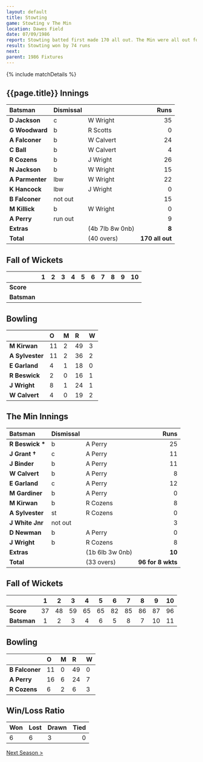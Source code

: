 ```yaml
---
layout: default
title: Stowting
game: Stowting v The Min
location: Dawes Field
date: 07/09/1986
report: Stowting batted first made 170 all out. The Min were all out for 96 in reply.
result: Stowting won by 74 runs
next: 
parent: 1986 Fixtures
---
```


{% include matchDetails %}

## {{page.title}} Innings

| Batsman | Dismissal |  | Runs |
|:---|:---|---|---:|
| **D Jackson** | c | W Wright | 35 |
| **G Woodward** | b | R Scotts | 0 |
| **A Falconer** | b | W Calvert | 24 |
| **C Ball** | b | W Calvert | 4 |
| **R Cozens** | b | J Wright | 26 |
| **N Jackson** | b | W Wright | 15 |
| **A Parmenter** | lbw | W Wright | 22 |
| **K Hancock** | lbw | J Wright | 0 |
| **B Falconer** | not out |  | 15 |
| **M Killick** | b | W Wright | 0 |
| **A Perry** | run out | | 9 |
| **Extras** | | (4b 7lb 8w 0nb) | **8** |
| **Total** | | (40 overs) | **170 all out** |

## Fall of Wickets

| | 1 | 2 | 3 | 4 | 5 | 6 | 7 | 8 | 9 | 10 |
|---|:---:|:---:|:---:|:---:|:---:|:---:|:---:|:---:|:---:|:---:|
| **Score** |  |  |  |  |  |  |  |  |  |  |
| **Batsman** |  |  |  |  |  |  |  |  |  |  |  |

## Bowling

| | O | M | R | W |
|---|:---|:---|:---|:---|
| **M Kirwan** | 11 | 2 | 49 | 3 |
| **A Sylvester** | 11 | 2 | 36 | 2 |
| **E Garland** | 4 | 1 | 18 | 0 |
| **R Beswick** | 2 | 0 | 16 | 1 |
| **J Wright** | 8 | 1 | 24 | 1 |
| **W Calvert** | 4 | 0 | 19 | 2 |

## The Min Innings

| Batsman | Dismissal |  | Runs |
|:---|:---|---|---:|
| **R Beswick &#42;** | b | A Perry | 25 |
| **J Grant &#8224;** | c | A Perry | 11 |
| **J Binder** | b | A Perry | 11 |
| **W Calvert** | b  | A Perry | 8 |
| **E Garland** | c  | A Perry | 12 |
| **M Gardiner** | b | A Perry | 0 |
| **M Kirwan** | b | R Cozens | 8 |
| **A Sylvester** | st | R Cozens | 0 |
| **J White Jnr** | not out |  | 3 |
| **D Newman** | b | A Perry | 0 |
| **J Wright** | b | R Cozens | 8 |
| **Extras** | | (1b 6lb 3w 0nb) | **10** |
| **Total** | | (33 overs) | **96 for 8 wkts** |

## Fall of Wickets

| | 1 | 2 | 3 | 4 | 5 | 6 | 7 | 8 | 9 | 10 |
|---|:---:|:---:|:---:|:---:|:---:|:---:|:---:|:---:|:---:|:---:|
| **Score** | 37 | 48 | 59 | 65 | 65 | 82 | 85 | 86 | 87 | 96 |
| **Batsman** | 1 | 2 | 3 | 4 | 6 | 5 | 8 | 7 | 10 | 11 |

## Bowling

| | O | M | R | W |
|---|:---|:---|:---|:---|
| **B Falconer** | 11 | 0 | 49 | 0 |
| **A Perry** | 16 | 6 | 24 | 7 |
| **R Cozens** | 6 | 2 | 6 | 3 |

## Win/Loss Ratio

| Won | Lost | Drawn | Tied |
|:---|:---|:---|---:|
| 6 | 6 | 3 | 0 |

[Next Season >](1987)